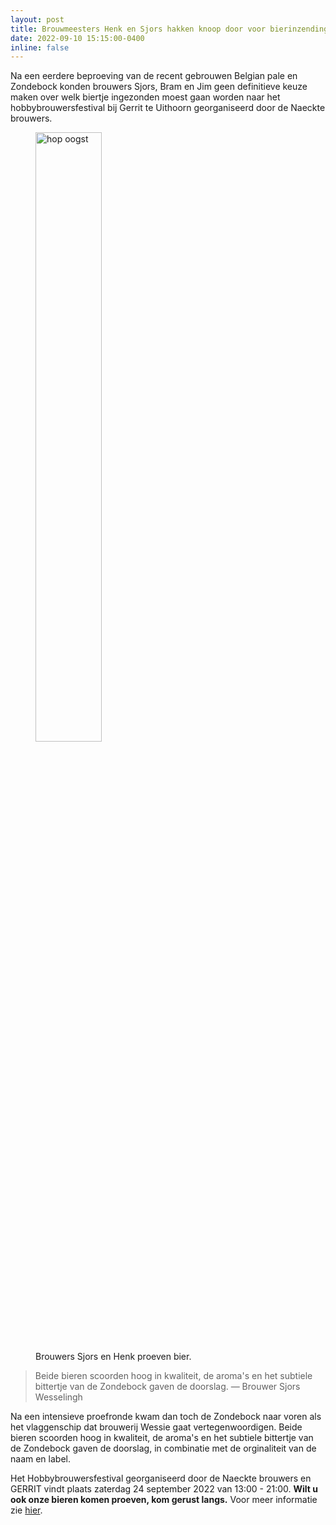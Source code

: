 ```yaml
---
layout: post
title: Brouwmeesters Henk en Sjors hakken knoop door voor bierinzending Hobbybrouwersfestival @ GERRIT
date: 2022-09-10 15:15:00-0400
inline: false
---
```


Na een eerdere beproeving van de recent gebrouwen Belgian pale en Zondebock konden brouwers Sjors, Bram en Jim geen definitieve keuze maken over welk biertje ingezonden moest gaan worden naar het hobbybrouwersfestival bij Gerrit te Uithoorn georganiseerd door de Naeckte brouwers.

<figure>
  <img src="../../assets/img/BierProeven2.jpg" alt="hop oogst" style="width:50%" class="img-fluid rounded z-depth-1">
  <figcaption>Brouwers Sjors en Henk proeven bier.</figcaption>
</figure>

>  Beide bieren scoorden hoog in kwaliteit, de aroma's en het subtiele bittertje van de Zondebock gaven de doorslag.
> — Brouwer Sjors Wesselingh

Na een intensieve proefronde kwam dan toch de Zondebock naar voren als het vlaggenschip dat brouwerij Wessie gaat vertegenwoordigen. Beide bieren scoorden hoog in kwaliteit, de aroma's en het subtiele bittertje van de Zondebock gaven de doorslag, in combinatie met de orginaliteit van de naam en label.

Het  Hobbybrouwersfestival georganiseerd door de Naeckte brouwers en GERRIT vindt plaats zaterdag 24 september 2022 van 13:00 - 21:00. **Wilt u ook onze bieren komen proeven, kom gerust langs.** Voor meer informatie zie [hier](https://www.facebook.com/events/s/hobbybrouwersfestival-gerrit/595283105354076/).



